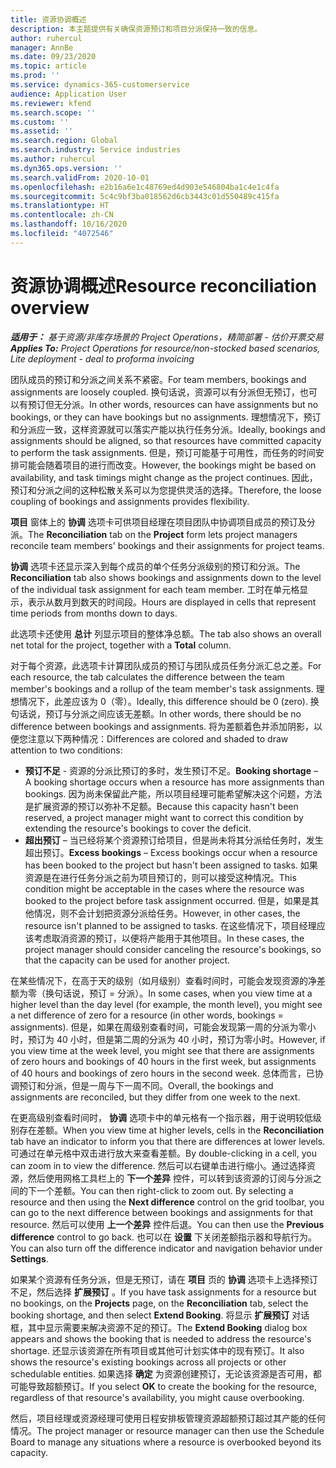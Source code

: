 ```yaml
---
title: 资源协调概述
description: 本主题提供有关确保资源预订和项目分派保持一致的信息。
author: ruhercul
manager: AnnBe
ms.date: 09/23/2020
ms.topic: article
ms.prod: ''
ms.service: dynamics-365-customerservice
audience: Application User
ms.reviewer: kfend
ms.search.scope: ''
ms.custom: ''
ms.assetid: ''
ms.search.region: Global
ms.search.industry: Service industries
ms.author: ruhercul
ms.dyn365.ops.version: ''
ms.search.validFrom: 2020-10-01
ms.openlocfilehash: e2b16a6e1c48769ed4d903e546804ba1c4e1c4fa
ms.sourcegitcommit: 5c4c9bf3ba018562d6cb3443c01d550489c415fa
ms.translationtype: HT
ms.contentlocale: zh-CN
ms.lasthandoff: 10/16/2020
ms.locfileid: "4072546"
---
```

# <a name="resource-reconciliation-overview"></a><span data-ttu-id="20ebd-103">资源协调概述</span><span class="sxs-lookup"><span data-stu-id="20ebd-103">Resource reconciliation overview</span></span>

<span data-ttu-id="20ebd-104">_**适用于：** 基于资源/非库存场景的 Project Operations，精简部署 - 估价开票交易_</span><span class="sxs-lookup"><span data-stu-id="20ebd-104">_**Applies To:** Project Operations for resource/non-stocked based scenarios, Lite deployment - deal to proforma invoicing_</span></span>

<span data-ttu-id="20ebd-105">团队成员的预订和分派之间关系不紧密。</span><span class="sxs-lookup"><span data-stu-id="20ebd-105">For team members, bookings and assignments are loosely coupled.</span></span> <span data-ttu-id="20ebd-106">换句话说，资源可以有分派但无预订，也可以有预订但无分派。</span><span class="sxs-lookup"><span data-stu-id="20ebd-106">In other words, resources can have assignments but no bookings, or they can have bookings but no assignments.</span></span> <span data-ttu-id="20ebd-107">理想情况下，预订和分派应一致，这样资源就可以落实产能以执行任务分派。</span><span class="sxs-lookup"><span data-stu-id="20ebd-107">Ideally, bookings and assignments should be aligned, so that resources have committed capacity to perform the task assignments.</span></span> <span data-ttu-id="20ebd-108">但是，预订可能基于可用性，而任务的时间安排可能会随着项目的进行而改变。</span><span class="sxs-lookup"><span data-stu-id="20ebd-108">However, the bookings might be based on availability, and task timings might change as the project continues.</span></span> <span data-ttu-id="20ebd-109">因此，预订和分派之间的这种松散关系可以为您提供灵活的选择。</span><span class="sxs-lookup"><span data-stu-id="20ebd-109">Therefore, the loose coupling of bookings and assignments provides flexibility.</span></span>

<span data-ttu-id="20ebd-110">**项目** 窗体上的 **协调** 选项卡可供项目经理在项目团队中协调项目成员的预订及分派。</span><span class="sxs-lookup"><span data-stu-id="20ebd-110">The **Reconciliation** tab on the **Project** form lets project managers reconcile team members' bookings and their assignments for project teams.</span></span>

<span data-ttu-id="20ebd-111">**协调** 选项卡还显示深入到每个成员的单个任务分派级别的预订和分派。</span><span class="sxs-lookup"><span data-stu-id="20ebd-111">The **Reconciliation** tab also shows bookings and assignments down to the level of the individual task assignment for each team member.</span></span> <span data-ttu-id="20ebd-112">工时在单元格显示，表示从数月到数天的时间段。</span><span class="sxs-lookup"><span data-stu-id="20ebd-112">Hours are displayed in cells that represent time periods from months down to days.</span></span>

<span data-ttu-id="20ebd-113">此选项卡还使用 **总计** 列显示项目的整体净总额。</span><span class="sxs-lookup"><span data-stu-id="20ebd-113">The tab also shows an overall net total for the project, together with a **Total** column.</span></span>

<span data-ttu-id="20ebd-114">对于每个资源，此选项卡计算团队成员的预订与团队成员任务分派汇总之差。</span><span class="sxs-lookup"><span data-stu-id="20ebd-114">For each resource, the tab calculates the difference between the team member's bookings and a rollup of the team member's task assignments.</span></span> <span data-ttu-id="20ebd-115">理想情况下，此差应该为 0（零）。</span><span class="sxs-lookup"><span data-stu-id="20ebd-115">Ideally, this difference should be 0 (zero).</span></span> <span data-ttu-id="20ebd-116">换句话说，预订与分派之间应该无差额。</span><span class="sxs-lookup"><span data-stu-id="20ebd-116">In other words, there should be no difference between bookings and assignments.</span></span> <span data-ttu-id="20ebd-117">将为差额着色并添加阴影，以便您注意以下两种情况：</span><span class="sxs-lookup"><span data-stu-id="20ebd-117">Differences are colored and shaded to draw attention to two conditions:</span></span>

- <span data-ttu-id="20ebd-118">**预订不足** - 资源的分派比预订的多时，发生预订不足。</span><span class="sxs-lookup"><span data-stu-id="20ebd-118">**Booking shortage** – A booking shortage occurs when a resource has more assignments than bookings.</span></span> <span data-ttu-id="20ebd-119">因为尚未保留此产能，所以项目经理可能希望解决这个问题，方法是扩展资源的预订以弥补不足额。</span><span class="sxs-lookup"><span data-stu-id="20ebd-119">Because this capacity hasn't been reserved, a project manager might want to correct this condition by extending the resource's bookings to cover the deficit.</span></span>
- <span data-ttu-id="20ebd-120">**超出预订** – 当已经将某个资源预订给项目，但是尚未将其分派给任务时，发生超出预订。</span><span class="sxs-lookup"><span data-stu-id="20ebd-120">**Excess bookings** – Excess bookings occur when a resource has been booked to the project but hasn't been assigned to tasks.</span></span> <span data-ttu-id="20ebd-121">如果资源是在进行任务分派之前为项目预订的，则可以接受这种情况。</span><span class="sxs-lookup"><span data-stu-id="20ebd-121">This condition might be acceptable in the cases where the resource was booked to the project before task assignment occurred.</span></span> <span data-ttu-id="20ebd-122">但是，如果是其他情况，则不会计划把资源分派给任务。</span><span class="sxs-lookup"><span data-stu-id="20ebd-122">However, in other cases, the resource isn't planned to be assigned to tasks.</span></span> <span data-ttu-id="20ebd-123">在这些情况下，项目经理应该考虑取消资源的预订，以便将产能用于其他项目。</span><span class="sxs-lookup"><span data-stu-id="20ebd-123">In these cases, the project manager should consider canceling the resource's bookings, so that the capacity can be used for another project.</span></span>

<span data-ttu-id="20ebd-124">在某些情况下，在高于天的级别（如月级别）查看时间时，可能会发现资源的净差额为零（换句话说，预订 = 分派）。</span><span class="sxs-lookup"><span data-stu-id="20ebd-124">In some cases, when you view time at a higher level than the day level (for example, the month level), you might see a net difference of zero for a resource (in other words, bookings = assignments).</span></span> <span data-ttu-id="20ebd-125">但是，如果在周级别查看时间，可能会发现第一周的分派为零小时，预订为 40 小时，但是第二周的分派为 40 小时，预订为零小时。</span><span class="sxs-lookup"><span data-stu-id="20ebd-125">However, if you view time at the week level, you might see that there are assignments of zero hours and bookings of 40 hours in the first week, but assignments of 40 hours and bookings of zero hours in the second week.</span></span> <span data-ttu-id="20ebd-126">总体而言，已协调预订和分派，但是一周与下一周不同。</span><span class="sxs-lookup"><span data-stu-id="20ebd-126">Overall, the bookings and assignments are reconciled, but they differ from one week to the next.</span></span>

<span data-ttu-id="20ebd-127">在更高级别查看时间时， **协调** 选项卡中的单元格有一个指示器，用于说明较低级别存在差额。</span><span class="sxs-lookup"><span data-stu-id="20ebd-127">When you view time at higher levels, cells in the **Reconciliation** tab have an indicator to inform you that there are differences at lower levels.</span></span> <span data-ttu-id="20ebd-128">可通过在单元格中双击进行放大来查看差额。</span><span class="sxs-lookup"><span data-stu-id="20ebd-128">By double-clicking in a cell, you can zoom in to view the difference.</span></span> <span data-ttu-id="20ebd-129">然后可以右键单击进行缩小。通过选择资源，然后使用网格工具栏上的 **下一个差异** 控件，可以转到该资源的订阅与分派之间的下一个差额。</span><span class="sxs-lookup"><span data-stu-id="20ebd-129">You can then right-click to zoom out. By selecting a resource and then using the **Next difference** control on the grid toolbar, you can go to the next difference between bookings and assignments for that resource.</span></span> <span data-ttu-id="20ebd-130">然后可以使用 **上一个差异** 控件后退。</span><span class="sxs-lookup"><span data-stu-id="20ebd-130">You can then use the **Previous difference** control to go back.</span></span> <span data-ttu-id="20ebd-131">也可以在 **设置** 下关闭差额指示器和导航行为。</span><span class="sxs-lookup"><span data-stu-id="20ebd-131">You can also turn off the difference indicator and navigation behavior under **Settings**.</span></span>


<span data-ttu-id="20ebd-132">如果某个资源有任务分派，但是无预订，请在 **项目** 页的 **协调** 选项卡上选择预订不足，然后选择 **扩展预订** 。</span><span class="sxs-lookup"><span data-stu-id="20ebd-132">If you have task assignments for a resource but no bookings, on the **Projects** page, on the **Reconciliation** tab, select the booking shortage, and then select **Extend Booking**.</span></span> <span data-ttu-id="20ebd-133">将显示 **扩展预订** 对话框，其中显示需要来解决资源不足的预订。</span><span class="sxs-lookup"><span data-stu-id="20ebd-133">The **Extend Booking** dialog box appears and shows the booking that is needed to address the resource's shortage.</span></span> <span data-ttu-id="20ebd-134">还显示该资源在所有项目或其他可计划实体中的现有预订。</span><span class="sxs-lookup"><span data-stu-id="20ebd-134">It also shows the resource's existing bookings across all projects or other schedulable entities.</span></span> <span data-ttu-id="20ebd-135">如果选择 **确定** 为资源创建预订，无论该资源是否可用，都可能导致超额预订。</span><span class="sxs-lookup"><span data-stu-id="20ebd-135">If you select **OK** to create the booking for the resource, regardless of that resource's availability, you might cause overbooking.</span></span>

<span data-ttu-id="20ebd-136">然后，项目经理或资源经理可使用日程安排板管理资源超额预订超过其产能的任何情况。</span><span class="sxs-lookup"><span data-stu-id="20ebd-136">The project manager or resource manager can then use the Schedule Board to manage any situations where a resource is overbooked beyond its capacity.</span></span>

